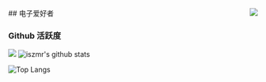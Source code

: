 <img align="right" src="https://count.getloli.com/get/@:iszmr?theme=rule34">
## 电子爱好者

### Github 活跃度

[![](https://activity-graph.herokuapp.com/graph?username=iszmr&theme=dracula)](https://github.com/ashutosh00710/github-readme-activity-graph)
![iszmr's github stats](https://github-readme-stats.vercel.app/api?username=iszmr&show_icons=true&theme=vue)

![Top Langs](https://github-readme-stats.vercel.app/api/top-langs/?username=iszmr)
